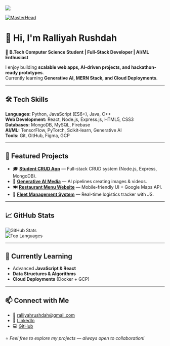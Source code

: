 # <p align="center">
  <img src="https://readme-typing-svg.herokuapp.com?font=Press+Start+2P&size=20&duration=3000&pause=500&color=8A2BE2&vCenter=true&width=750&lines=Hi+there!+I'm+Ralliyah+Rushdah!;Welcome+to+my+GitHub+profile!;">
</p>  

 [![MasterHead](https://user-images.githubusercontent.com/74038190/225813708-98b745f2-7d22-48cf-9150-083f1b00d6c9.gif)](https://github.com/Ralliyah889) 
  
# 👋 Hi, I'm Ralliyah Rushdah  

🚀 **B.Tech Computer Science Student | Full-Stack Developer | AI/ML Enthusiast**  

I enjoy building **scalable web apps, AI-driven projects, and hackathon-ready prototypes**.  
Currently learning **Generative AI, MERN Stack, and Cloud Deployments**.  

---

## 🛠️ Tech Skills  
**Languages:** Python, JavaScript (ES6+), Java, C++  
**Web Development:** React, Node.js, Express.js, HTML5, CSS3  
**Databases:** MongoDB, MySQL, Firebase  
**AI/ML:** TensorFlow, PyTorch, Scikit-learn, Generative AI  
**Tools:** Git, GitHub, Figma, GCP  

---

## 📌 Featured Projects  
- 🎓 **[Student CRUD App](#)** — Full-stack CRUD system (Node.js, Express, MongoDB).  
- 🎨 **[Generative AI Media](#)** — AI pipelines creating images & videos.  
- 🍽️ **[Restaurant Menu Website](#)** — Mobile-friendly UI + Google Maps API.  
- 🚚 **[Fleet Management System](#)** — Real-time logistics tracker with JS.  

---

## 📈 GitHub Stats  
![GitHub Stats](https://github-readme-stats.vercel.app/api?username=Ralliyah889&show_icons=true&theme=tokyonight)  
![Top Languages](https://github-readme-stats.vercel.app/api/top-langs/?username=Ralliyah889&layout=compact&theme=tokyonight)  

---

## 🌱 Currently Learning  
- Advanced **JavaScript & React**  
- **Data Structures & Algorithms**  
- **Cloud Deployments** (Docker + GCP)  

---

## 📫 Connect with Me  
- 📧 ralliyahrushdah@gmail.com  
- 💼 [LinkedIn](https://linkedin.com/in/ralliyah)  
- 💻 [GitHub](https://github.com/Ralliyah889)  

⭐ *Feel free to explore my projects — always open to collaboration!*  
